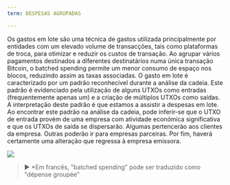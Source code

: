 ```yaml
---
term: DESPESAS AGRUPADAS

---
```

Os gastos em lote são uma técnica de gastos utilizada principalmente por entidades com um elevado volume de transacções, tais como plataformas de troca, para otimizar e reduzir os custos de transação. Ao agrupar vários pagamentos destinados a diferentes destinatários numa única transação Bitcoin, o batched spending permite um menor consumo de espaço nos blocos, reduzindo assim as taxas associadas. O gasto em lote é caracterizado por um padrão reconhecível durante a análise da cadeia. Este padrão é evidenciado pela utilização de alguns UTXOs como entradas (frequentemente apenas um) e a criação de múltiplos UTXOs como saídas. A interpretação deste padrão é que estamos a assistir a despesas em lote. Ao encontrar este padrão na análise da cadeia, pode inferir-se que o UTXO de entrada provém de uma empresa com atividade económica significativa e que os UTXOs de saída se dispersarão. Algumas pertencerão aos clientes da empresa. Outras poderão ir para empresas parceiras. Por fim, haverá certamente uma alteração que regressa à empresa emissora.

![](../../dictionnaire/assets/8.webp)

> ► *Em francês, "batched spending" pode ser traduzido como "dépense groupée"